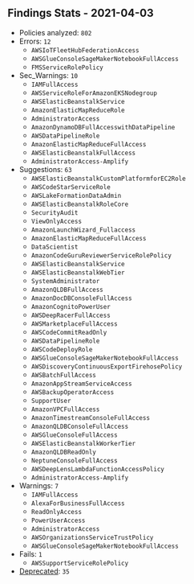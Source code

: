 ## Findings Stats - 2021-04-03

- Policies analyzed: `802`
- Errors: `12`
  - `AWSIoTFleetHubFederationAccess`
  - `AWSGlueConsoleSageMakerNotebookFullAccess`
  - `FMSServiceRolePolicy`
- Sec_Warnings: `10`
  - `IAMFullAccess`
  - `AWSServiceRoleForAmazonEKSNodegroup`
  - `AWSElasticBeanstalkService`
  - `AmazonElasticMapReduceRole`
  - `AdministratorAccess`
  - `AmazonDynamoDBFullAccesswithDataPipeline`
  - `AWSDataPipelineRole`
  - `AmazonElasticMapReduceFullAccess`
  - `AWSElasticBeanstalkFullAccess`
  - `AdministratorAccess-Amplify`
- Suggestions: `63`
  - `AWSElasticBeanstalkCustomPlatformforEC2Role`
  - `AWSCodeStarServiceRole`
  - `AWSLakeFormationDataAdmin`
  - `AWSElasticBeanstalkRoleCore`
  - `SecurityAudit`
  - `ViewOnlyAccess`
  - `AmazonLaunchWizard_Fullaccess`
  - `AmazonElasticMapReduceFullAccess`
  - `DataScientist`
  - `AmazonCodeGuruReviewerServiceRolePolicy`
  - `AWSElasticBeanstalkService`
  - `AWSElasticBeanstalkWebTier`
  - `SystemAdministrator`
  - `AmazonQLDBFullAccess`
  - `AmazonDocDBConsoleFullAccess`
  - `AmazonCognitoPowerUser`
  - `AWSDeepRacerFullAccess`
  - `AWSMarketplaceFullAccess`
  - `AWSCodeCommitReadOnly`
  - `AWSDataPipelineRole`
  - `AWSCodeDeployRole`
  - `AWSGlueConsoleSageMakerNotebookFullAccess`
  - `AWSDiscoveryContinuousExportFirehosePolicy`
  - `AWSBatchFullAccess`
  - `AmazonAppStreamServiceAccess`
  - `AWSBackupOperatorAccess`
  - `SupportUser`
  - `AmazonVPCFullAccess`
  - `AmazonTimestreamConsoleFullAccess`
  - `AmazonQLDBConsoleFullAccess`
  - `AWSGlueConsoleFullAccess`
  - `AWSElasticBeanstalkWorkerTier`
  - `AmazonQLDBReadOnly`
  - `NeptuneConsoleFullAccess`
  - `AWSDeepLensLambdaFunctionAccessPolicy`
  - `AdministratorAccess-Amplify`
- Warnings: `7`
  - `IAMFullAccess`
  - `AlexaForBusinessFullAccess`
  - `ReadOnlyAccess`
  - `PowerUserAccess`
  - `AdministratorAccess`
  - `AWSOrganizationsServiceTrustPolicy`
  - `AWSGlueConsoleSageMakerNotebookFullAccess`
- Fails: `1`
  - `AWSSupportServiceRolePolicy`
- [Deprecated](../DEPRECATED.json): `35`
